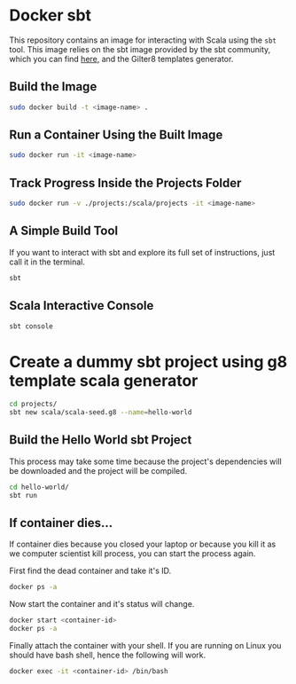 # Docker sbt

This repository contains an image for interacting with Scala using the `sbt`
tool. This image relies on the sbt image provided by the sbt community, which
you can find [here](https://github.com/sbt/docker-sbt/tree/master), and the
Gilter8 templates generator.

## Build the Image

```sh
sudo docker build -t <image-name> .
```

## Run a Container Using the Built Image

```sh
sudo docker run -it <image-name>
```

## Track Progress Inside the Projects Folder

```sh
sudo docker run -v ./projects:/scala/projects -it <image-name>
```

## A Simple Build Tool

If you want to interact with sbt and explore its full set of instructions, just
call it in the terminal.

```sh
sbt
```

## Scala Interactive Console

```sh
sbt console
```

# Create a dummy sbt project using g8 template scala generator

```sh
cd projects/
sbt new scala/scala-seed.g8 --name=hello-world
```

## Build the Hello World sbt Project

This process may take some time because the project's dependencies will be
downloaded and the project will be compiled.

```sh
cd hello-world/
sbt run
```

## If container dies...

If container dies because you closed your laptop
or because you kill it as we computer scientist kill process,
you can start the process again.

First find the dead container and take it's ID.

```sh
docker ps -a
```

Now start the container
and it's status will change.

```sh
docker start <container-id>
docker ps -a
```

Finally attach the container with your shell. If you are running on Linux you
should have bash shell, hence the following will work.

```sh
docker exec -it <container-id> /bin/bash
```
